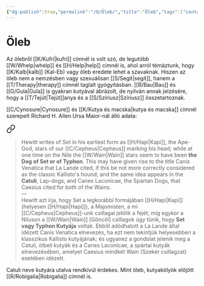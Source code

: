 ```yaml
---
{"dg-publish":true,"permalink":"/O/Öleb/","title":"Öleb","tags":["containstransclusions"],"created":"2023-11-17T07:36","updated":"2024-02-02T03:35"}
---
```



# Öleb

Az ölebről [[K/Kufri\|kufri]] címnél is volt szó, de legutóbb [[W/Whelp\|whelp]] és [[H/Help\|help]] címnél is, ahol arról témáztunk, hogy [[K/Kalb\|kalb]] (Kal-Eb) vagy öleb eredete lehet a szavaknak. Hiszen az öleb nem a nemzésben vagy szexuálisan [[S/Segít\|segít]], hanem a [[T/Therapy\|therapy]] címnél taglalt gyógyításban. [[B/Bau\|Bau]] és [[G/Gula\|Gula]] is gyakran kutyával ábrázolt, de nyilván annak jelzésére, hogy a [[T/Tejút\|Tejút]]anya és a [[S/Szíriusz\|Szíriusz]] összetartoznak.  

[[C/Cynosure\|Cynosure]] és [[K/Kutya és macska\|kutya és macska]] címnél szerepelt Richard H. Allen Ursa Maior-nál álló adata:  

<div class="transclusion internal-embed is-loaded"><a class="markdown-embed-link" href="/s/szeth/#qz3nuv" aria-label="Open link"><svg xmlns="http://www.w3.org/2000/svg" width="24" height="24" viewBox="0 0 24 24" fill="none" stroke="currentColor" stroke-width="2" stroke-linecap="round" stroke-linejoin="round" class="svg-icon lucide-link"><path d="M10 13a5 5 0 0 0 7.54.54l3-3a5 5 0 0 0-7.07-7.07l-1.72 1.71"></path><path d="M14 11a5 5 0 0 0-7.54-.54l-3 3a5 5 0 0 0 7.07 7.07l1.71-1.71"></path></svg></a><div class="markdown-embed">



> Hewitt writes of Set in his earliest form as [[H/Hapi\|Kapi]], the Ape-God, stars of our [[C/Cepheus\|Cepheus]] marking his head; while at one time on the Nile the [[W/Wain\|Wain]] stars seem to have been **the Dog of Set or of Typhon**. This may have given rise to the title Canis Venatica that La Lande cited, if this be not more correctly considered as the classic Kallisto's hound; and the same idea appears in the **Catuli**, Lap-dogs, and Canes Laconicae, the Spartan Dogs, that Caesius cited for both of the Wains.  
> —  
> Hewitt azt írja, hogy Set a legkorábbi formájában [[H/Hapi\|Kapi]] (helyesen [[H/Hapi\|Hapi]]), a Majomisten, a mi [[C/Cepheus\|Cepheus]]-unk csillagai jelölik a fejét; míg egykor a Níluson a [[W/Wain\|Wain]] \[Göncöl\] csillagok úgy tűnik, hogy **Set vagy Typhon Kutyája** voltak. Ebből adódhatott a La Lande által idézett Canis Venatica elnevezés, ha ezt nem tekintjük helyesebben a klasszikus Kallisto kutyájának; és ugyanez a gondolat jelenik meg a Catuli, ölbeli kutyák és a Canes Laconicae, a spártai kutyák elnevezésében, amelyet Caesius mindkét Wain (Szekér csillagzat) esetében idézett.  


</div></div>


Catuli neve kutyára utalva rendkívül érdekes. Mint öleb, kutyakölyök előjött [[R/Robigalia\|Robigalia]] címnél is.  
